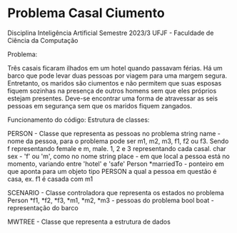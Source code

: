 # Problema Casal Ciumento
Disciplina Inteligência Artificial
Semestre 2023/3
UFJF - Faculdade de Ciência da Computação

Problema: 

Três casais ficaram ilhados em um hotel quando passavam férias.
Há um barco que pode levar duas pessoas por viagem para uma margem segura.
Entretanto, os maridos são ciumentos e não permitem que suas esposas fiquem sozinhas na presença de outros homens sem que eles próprios estejam presentes.
Deve-se encontrar uma forma de atravessar as seis pessoas em segurança sem que os maridos fiquem zangados.

Funcionamento do código: 
Estrutura de classes:

PERSON - Classe que representa as pessoas no problema
string name - nome da pessoa, para o problema pode ser m1, m2, m3, f1, f2 ou f3. Sendo f representando female e m, male. 1, 2 e 3 representando cada casal.
char sex - 'f' ou 'm', como no nome
string place - em que local a pessoa está no momento, variando entre 'hotel' e 'safe'
Person *marriedTo - ponteiro em que aponta para um objeto tipo PERSON a qual a pessoa em questão é casa, ex. f1 é casada com m1


SCENARIO - Classe controladora que representa os estados no problema
Person *f1, *f2, *f3, *m1, *m2, *m3 - pessoas do problema
bool boat - representação do barco


MWTREE - Classe que representa a estrutura de dados 
